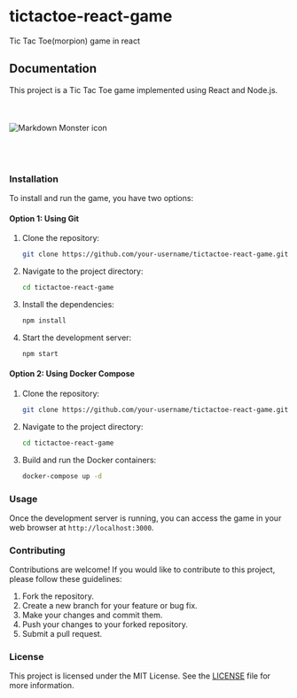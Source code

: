 # tictactoe-react-game

Tic Tac Toe(morpion) game in react

## Documentation

This project is a Tic Tac Toe game implemented using React and Node.js.
<br><br> <br><br>
<span style="display:block">
<img src="gameplay.gif"
     alt="Markdown Monster icon"
     style="float: left; margin-right: 10px;" /></span><br><br> <br><br>

### Installation

To install and run the game, you have two options:

#### Option 1: Using Git

1. Clone the repository:

   ```bash
   git clone https://github.com/your-username/tictactoe-react-game.git
   ```

2. Navigate to the project directory:

   ```bash
   cd tictactoe-react-game
   ```

3. Install the dependencies:

   ```bash
   npm install
   ```

4. Start the development server:

   ```bash
   npm start
   ```

#### Option 2: Using Docker Compose

1. Clone the repository:

   ```bash
   git clone https://github.com/your-username/tictactoe-react-game.git
   ```

2. Navigate to the project directory:

   ```bash
   cd tictactoe-react-game
   ```

3. Build and run the Docker containers:

   ```bash
   docker-compose up -d
   ```

### Usage

Once the development server is running, you can access the game in your web browser at `http://localhost:3000`.

### Contributing

Contributions are welcome! If you would like to contribute to this project, please follow these guidelines:

1. Fork the repository.
2. Create a new branch for your feature or bug fix.
3. Make your changes and commit them.
4. Push your changes to your forked repository.
5. Submit a pull request.

### License

This project is licensed under the MIT License. See the [LICENSE](LICENSE) file for more information.

